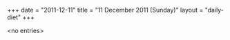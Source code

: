 +++
date = "2011-12-11"
title = "11 December 2011 (Sunday)"
layout = "daily-diet"
+++

<p>&lt;no entries&gt;</p>